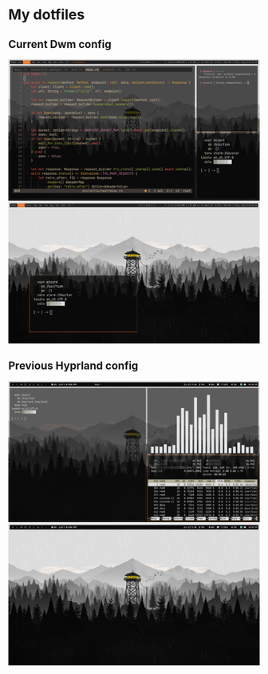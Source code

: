 # My dotfiles

## Current Dwm config
![dwm](Screenshots/dwm1.png)
![dwm](Screenshots/dwm2.png)

## Previous Hyprland config
![hyprland](Screenshots/hyprland1.png)
![hyprland](Screenshots/hyprland2.png)

